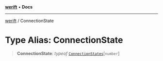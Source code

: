 [**werift**](../README.md) • **Docs**

***

[werift](../globals.md) / ConnectionState

# Type Alias: ConnectionState

> **ConnectionState**: *typeof* [`ConnectionStates`](../variables/ConnectionStates.md)\[`number`\]
